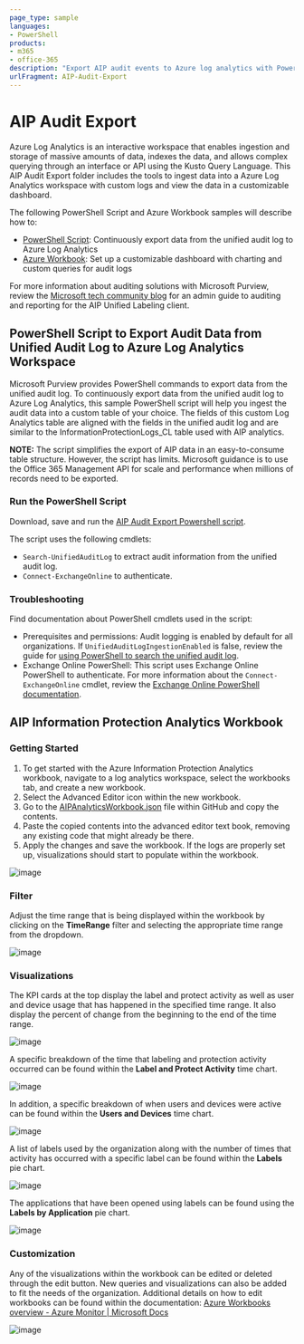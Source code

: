 ```yaml
---
page_type: sample
languages:
- PowerShell
products:
- m365
- office-365
description: "Export AIP audit events to Azure log analytics with PowerShell script sample and Azure Workbook sample"
urlFragment: AIP-Audit-Export
---
```


# AIP Audit Export
Azure Log Analytics is an interactive workspace that enables ingestion and storage of massive amounts of data, indexes the data, and allows complex querying through an interface or API using the Kusto Query Language. This AIP Audit Export folder includes the tools to ingest data into a Azure Log Analytics workspace with custom logs and view the data in a customizable dashboard.

The following PowerShell Script and Azure Workbook samples will describe how to:
-  [PowerShell Script](https://github.com/Azure-Samples/Azure-Information-Protection-Samples/edit/master/AIP-Audit-Export/README.md#powershell-script): Continuously export data from the unified audit log to Azure Log Analytics
-  [Azure Workbook](https://github.com/Azure-Samples/Azure-Information-Protection-Samples/edit/master/AIP-Audit-Export/README.md#aip-information-protection-analytics-workbook): Set up a customizable dashboard with charting and custom queries for audit logs

For more information about auditing solutions with Microsoft Purview, review the [Microsoft tech community blog](https://techcommunity.microsoft.com/t5/security-compliance-and-identity/admin-guide-to-auditing-and-reporting-for-the-aip-unified/ba-p/3610727) for an admin guide to auditing and reporting for the AIP Unified Labeling client.

## PowerShell Script to Export Audit Data from Unified Audit Log to Azure Log Analytics Workspace
Microsoft Purview provides PowerShell commands to export data from the unified audit log. To continuously export data from the unified audit log to Azure Log Analytics, this sample PowerShell script will help you ingest the audit data into a custom table of your choice. The fields of this custom Log Analytics table are aligned with the fields in the unified audit log and are similar to the InformationProtectionLogs_CL table used with AIP analytics. 

**NOTE:** The script simplifies the export of AIP data in an easy-to-consume table structure. However, the script has limits. Microsoft guidance is to use the Office 365 Management API for scale and performance when millions of records need to be exported.

### Run the PowerShell Script
Download, save and run the [AIP Audit Export Powershell script](https://github.com/Azure-Samples/Azure-Information-Protection-Samples/blob/081992f37cc148087875da7b163340abfd868271/AIP-Audit-Export/Export-AIPAuditLogOperations.ps1).

The script uses the following cmdlets:
- `Search-UnifiedAuditLog` to extract audit information from the unified audit log.
- `Connect-ExchangeOnline` to authenticate.

### Troubleshooting
Find documentation about PowerShell cmdlets used in the script:
- Prerequisites and permissions: Audit logging is enabled by default for all organizations. If `UnifiedAuditLogIngestionEnabled` is false, review the guide for [using PowerShell to search the unified audit log](https://docs.microsoft.com/en-us/microsoft-365/compliance/audit-log-search-script?view=o365-worldwide#before-you-run-the-script).
- Exchange Online PowerShell: This script uses Exchange Online PowerShell to authenticate. For more information about the `Connect-ExchangeOnline` cmdlet, review the [Exchange Online PowerShell documentation](https://docs.microsoft.com/en-us/powershell/exchange/exchange-online-powershell-v2?view=exchange-ps).


## AIP Information Protection Analytics Workbook

### Getting Started 

1. To get started with the Azure Information Protection Analytics workbook, navigate to a log analytics workspace, select the workbooks tab, and create a new workbook.
2. Select the Advanced Editor icon within the new workbook.  
3. Go to the [AIPAnalyticsWorkbook.json](https://github.com/Azure-Samples/Azure-Information-Protection-Samples/blob/2c32c959bf354c00757dadf74eddabde829edca3/AIP-Audit-Export/AIPAnalyticsWorkbook.json) file within GitHub and copy the contents. 
4. Paste the copied contents into the advanced editor text book, removing any existing code that might already be there.  
5. Apply the changes and save the workbook. If the logs are properly set up, visualizations should start to populate within the workbook. 

![image](https://user-images.githubusercontent.com/25543918/186781810-a91ac5f3-afff-4f0e-965d-7fabf82c40c0.png)

### Filter 

Adjust the time range that is being displayed within the workbook by clicking on the **TimeRange** filter and selecting the appropriate time range from the dropdown.  

![image](https://user-images.githubusercontent.com/25543918/186781864-499e3be4-f6b0-46f2-a07b-2c4eb1daf678.png)

### Visualizations  

The KPI cards at the top display the label and protect activity as well as user and device usage that has happened in the specified time range. It also display the percent of change from the beginning to the end of the time range.

![image](https://user-images.githubusercontent.com/25543918/186781877-3f33ed39-a231-4de0-b477-649106e6d28a.png)

A specific breakdown of the time that labeling and protection activity occurred can be found within the **Label and Protect Activity** time chart.  

![image](https://user-images.githubusercontent.com/25543918/186782443-c38bd52b-d48f-4b03-ac83-2dcfc1bdad25.png)

In addition, a specific breakdown of when users and devices were active can be found within the **Users and Devices** time chart.  

![image](https://user-images.githubusercontent.com/25543918/186781915-f8619fc8-f179-49a3-aa73-b11a895b1b7c.png)

A list of labels used by the organization along with the number of times that activity has occurred with a specific label can be found within the **Labels** pie chart.

![image](https://user-images.githubusercontent.com/25543918/186781932-29c31ab6-e626-45cc-a43e-4fb55aba1055.png)

The applications that have been opened using labels can be found using the **Labels by Application** pie chart.  

![image](https://user-images.githubusercontent.com/25543918/186781947-b7825ea8-0cec-4da0-b3be-bcd9ad9d1eb5.png)

### Customization 

Any of the visualizations within the workbook can be edited or deleted through the edit button. New queries and visualizations can also be added to fit the needs of the organization. Additional details on how to edit workbooks can be found within the documentation: [Azure Workbooks overview - Azure Monitor | Microsoft Docs](https://docs.microsoft.com/en-us/azure/azure-monitor/visualize/workbooks-overview)

![image](https://user-images.githubusercontent.com/25543918/186781963-ce740f29-6740-4af8-89b7-2e767f9ba74a.png)

